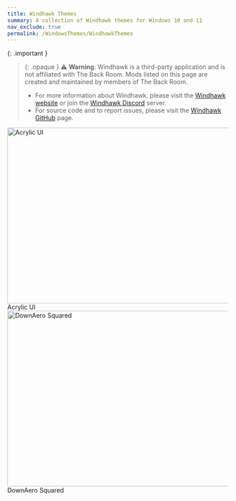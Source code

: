 ```yaml
---
title: Windhawk Themes
summary: A collection of Windhawk themes for Windows 10 and 11
nav_exclude: true
permalink: /WindowsThemes/WindhawkThemes
---
```


{: .important }
> {: .opaque }
> ⚠️ **Warning**: Windhawk is a third-party application and is not affiliated with The Back Room. Mods listed on this page are created and maintained by members of The Back Room.  
> - For more information about Windhawk, please visit the [Windhawk website](https://windhawk.net) or join the [Windhawk Discord](https://discord.com/servers/windhawk-923944342991818753) server.
> - For source code and to report issues, please visit the [Windhawk GitHub](https://github.com/ramensoftware/windhawk) page.

<div class="gallery text-delta">

<div class="gallery-item">
  <a target="_blank" href="https://the-back-room.info/WindhawkThemes/AcrylicUI">
    <img src="https://the-back-room.info/assets/images/previews/notification-center-styler/acrylic.bmp?raw=True" alt="Acrylic UI" width="600" height="400">
  </a>
  <div class="desc">Acrylic UI</div>
</div>

<div class="gallery-item">
  <a target="_blank" href="https://the-back-room.info/WindhawkThemes/DownAeroSquared">
    <img src="https://the-back-room.info/assets/images/previews/windhawk-themes/down-aero-squared/Preview.bmp?raw=True" alt="DownAero Squared" width="600" height="400">
  </a>
  <div class="desc">DownAero Squared</div>
</div>

</div>